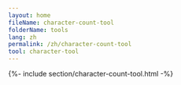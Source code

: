 ```yaml
---
layout: home
fileName: character-count-tool
folderName: tools
lang: zh
permalink: /zh/character-count-tool
tool: character-tool
---
```

{%- include section/character-count-tool.html -%}